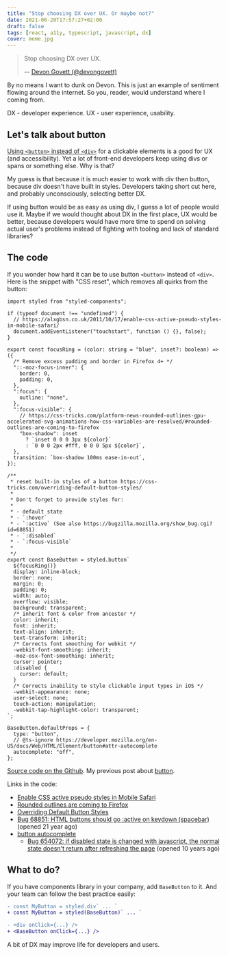 ```yaml
---
title: "Stop choosing DX over UX. Or maybe not?"
date: 2021-06-20T17:57:27+02:00
draft: false
tags: [react, a11y, typescript, javascript, dx]
cover: meme.jpg
---
```


> Stop choosing DX over UX.
>
> -- [Devon Govett (@devongovett)](https://twitter.com/devongovett/status/1405952780603301891)

By no means I want to dunk on Devon. This is just an example of sentiment flowing around the internet. So you, reader, would understand where I coming from.



DX - developer experience. UX - user experience, usability.

## Let's talk about button

[Using `<button>` instead of `<div>`](https://web.dev/use-semantic-html/#use-button-instead-of-div) for a clickable elements is a good for UX (and accessibility). Yet a lot of front-end developers keep using divs or spans or something else. Why is that?

My guess is that because it is much easier to work with div then button, because div doesn't have built in styles. Developers taking short cut here, and probably unconsciously, selecting better DX.

If using button would be as easy as using div, I guess a lot of people would use it. Maybe if we would thought about DX in the first place, UX would be better, because developers would have more time to spend on solving actual user's problems instead of fighting with tooling and lack of standard libraries?

## The code

If you wonder how hard it can be to use button `<button>` instead of `<div>`. Here is the snippet with "CSS reset", which removes all quirks from the button:

```tsx
import styled from "styled-components";

if (typeof document !== "undefined") {
  // https://alxgbsn.co.uk/2011/10/17/enable-css-active-pseudo-styles-in-mobile-safari/
  document.addEventListener("touchstart", function () {}, false);
}

export const focusRing = (color: string = "blue", inset?: boolean) => ({
  /* Remove excess padding and border in Firefox 4+ */
  "::-moz-focus-inner": {
    border: 0,
    padding: 0,
  },
  ":focus": {
    outline: "none",
  },
  ":focus-visible": {
    // https://css-tricks.com/platform-news-rounded-outlines-gpu-accelerated-svg-animations-how-css-variables-are-resolved/#rounded-outlines-are-coming-to-firefox
    "box-shadow": inset
      ? `inset 0 0 0 3px ${color}`
      : `0 0 0 2px #fff, 0 0 0 5px ${color}`,
  },
  transition: `box-shadow 100ms ease-in-out`,
});

/**
 * reset built-in styles of a button https://css-tricks.com/overriding-default-button-styles/
 *
 * Don't forget to provide styles for:
 *
 * - default state
 * - `:hover`
 * - `:active` (See also https://bugzilla.mozilla.org/show_bug.cgi?id=68851)
 * - `:disabled`
 * - `:focus-visible`
 *
 */
export const BaseButton = styled.button`
  ${focusRing()}
  display: inline-block;
  border: none;
  margin: 0;
  padding: 0;
  width: auto;
  overflow: visible;
  background: transparent;
  /* inherit font & color from ancestor */
  color: inherit;
  font: inherit;
  text-align: inherit;
  text-transform: inherit;
  /* Corrects font smoothing for webkit */
  -webkit-font-smoothing: inherit;
  -moz-osx-font-smoothing: inherit;
  cursor: pointer;
  :disabled {
    cursor: default;
  }
  /* Corrects inability to style clickable input types in iOS */
  -webkit-appearance: none;
  user-select: none;
  touch-action: manipulation;
  -webkit-tap-highlight-color: transparent;
`;

BaseButton.defaultProps = {
  type: "button",
  // @ts-ignore https://developer.mozilla.org/en-US/docs/Web/HTML/Element/button#attr-autocomplete
  autocomplete: "off",
};
```

[Source code on the Github](https://github.com/stereobooster/useful-react-snippets/blob/main/BaseButton/BaseButton.tsx). My previous post about [button](https://dev.to/stereobooster/the-button-3kme).

Links in the code:
- [Enable CSS active pseudo styles in Mobile Safari](https://alxgbsn.co.uk/2011/10/17/enable-css-active-pseudo-styles-in-mobile-safari/)
- [Rounded outlines are coming to Firefox](https://css-tricks.com/platform-news-rounded-outlines-gpu-accelerated-svg-animations-how-css-variables-are-resolved/#rounded-outlines-are-coming-to-firefox)
- [Overriding Default Button Styles](https://css-tricks.com/overriding-default-button-styles/)
- [Bug 68851: HTML buttons should go :active on keydown (spacebar)](https://bugzilla.mozilla.org/show_bug.cgi?id=68851) (opened 21 year ago)
- [button autocomplete](https://developer.mozilla.org/en-US/docs/Web/HTML/Element/button#attr-autocomplete)
  - [Bug 654072: if disabled state is changed with javascript, the normal state doesn't return after refreshing the page](https://bugzilla.mozilla.org/show_bug.cgi?id=654072) (opened 10 years ago)

## What to do?

If you have components library in your company, add `BaseButton` to it. And your team can follow the best practice easily:

```diff
- const MyButton = styled.div` ... `
+ const MyButton = styled(BaseButton)` ... `

- <div onClick={...} />
+ <BaseButton onClick={...} />
```

A bit of DX may improve life for developers and users.
